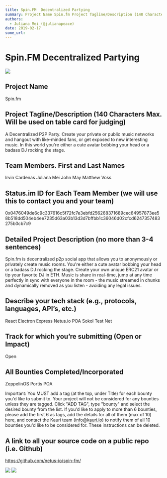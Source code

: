 ```yaml
---
title: Spin.FM  Decentralized Partying
summary: Project Name Spin.fm Project Tagline/Description (140 Characters Max. Will be used on table card for judging) A Decentralized P2P Party. Create your private or public music networks and hangout with like-minded fans, or get exposed to new interesting music. In this world youre either a cute avatar bobbing your head or a badass DJ rocking the stage. Team Members. First and Last Names Irvin Cardenas Juliana Mei John May Matthew Voss Status.im ID for Each Team Member (we will use this to contact yo
authors:
  - Juliana Mei (@julianapeace)
date: 2019-02-17
some_url: 
---
```


# Spin.FM  Decentralized Partying


![](https://api.kauri.io:443/ipfs/QmVYrXtAA4nAbWAiDwuYPbtmi8xKJtvNTugEjoSuVHzQz3)
## Project Name
Spin.fm

## Project Tagline/Description (140 Characters Max. Will be used on table card for judging)
A Decentralized P2P Party. Create your private or public music networks and hangout with like-minded fans, or get exposed to new interesting music. In this world you're either a cute avatar bobbing your head or a badass DJ rocking the stage.

## Team Members. First and Last Names
Irvin Cardenas
Juliana Mei
John May
Matthew Voss

## Status.im ID for Each Team Member (we will use this to contact you and your team)
0x0476049de6c9c337616c5f72fc7e3ebfd256268371689cec64957873ee58b518dd504eb4ee7235d63a03b13d3d7bffbb1c36046d02cfcd6247357483275b0cb7c9

## Detailed Project Description (no more than 3-4 sentences)
Spin.fm is decentralized p2p social app that allows you to anonymously or privately create music rooms. You're either a cute avatar bobbing your head or a badass DJ rocking the stage. Create your own unique ERC21 avatar or tip your favorite DJ in ETH. Music is share in real-time, jump at any time perfectly in sync with everyone in the room - the music streamed in chunks and dynamically removed as you listen - avoiding any legal issues.

## Describe your tech stack (e.g., protocols, languages, API’s, etc.)
React
Electron
Express
Netus.io
POA Sokol Test Net

## Track for which you’re submitting (Open or Impact)
Open

## All Bounties Completed/Incorporated
ZeppelinOS
Portis
POA

Important: You MUST add a tag (at the top, under Title) for each bounty you'd like to submit to. Your project will not be considered for any bounties unless they are tagged. Click "ADD TAG", type  "bounty" and select the desired bounty from the list. If you'd like to apply to more than 6 bounties, please add the first 6 as tags, add the details for all of them (max of 10) here, and contact the Kauri team (info@kauri.io) to notify them of all 10 bounties you'd like to be considered for. These instructions can be deleted.

## A link to all your source code on a public repo (i.e. Github)
https://github.com/netus-io/spin-fm/

![](https://api.kauri.io:443/ipfs/QmUGoZmjgxP4hV7RxVYqd1QSkk1rtzARd9iPkNd6RNd3gn)
![](https://api.kauri.io:443/ipfs/QmUC7gQKi6evTMRwK5zHnSxR8XvApJ7LGyu9RmfsbhoPHX)


